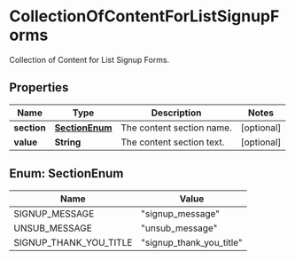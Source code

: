 

# CollectionOfContentForListSignupForms

Collection of Content for List Signup Forms.

## Properties

| Name | Type | Description | Notes |
|------------ | ------------- | ------------- | -------------|
|**section** | [**SectionEnum**](#SectionEnum) | The content section name. |  [optional] |
|**value** | **String** | The content section text. |  [optional] |



## Enum: SectionEnum

| Name | Value |
|---- | -----|
| SIGNUP_MESSAGE | &quot;signup_message&quot; |
| UNSUB_MESSAGE | &quot;unsub_message&quot; |
| SIGNUP_THANK_YOU_TITLE | &quot;signup_thank_you_title&quot; |



